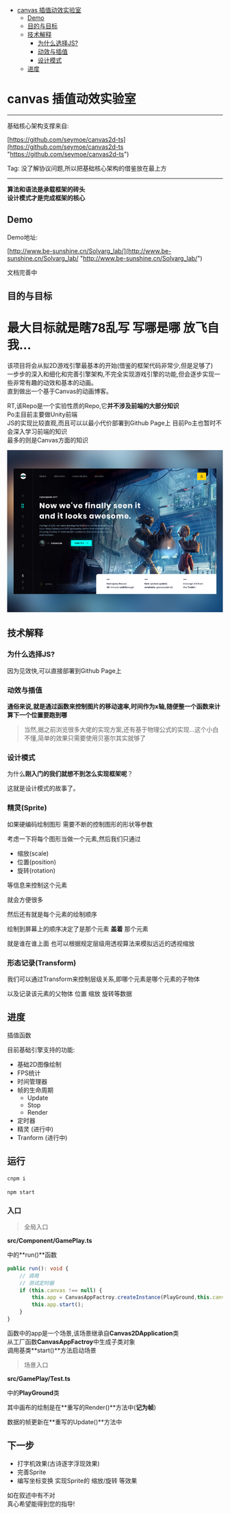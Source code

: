- [canvas 插值动效实验室](#canvas--------)
  * [Demo](#demo)
  * [目的与目标](#-----)
  * [技术解释](#----)
    + [为什么选择JS?](#-----js-)
    + [动效与插值](#-----)
    + [设计模式](#----)
  * [进度](#--)

# canvas 插值动效实验室

-------------

基础核心架构支撑来自:  

[https://github.com/seymoe/canvas2d-ts](https://github.com/seymoe/canvas2d-ts "https://github.com/seymoe/canvas2d-ts")

Tag: 没了解协议问题,所以把基础核心架构的借鉴放在最上方

-------------  

**算法和语法是承载框架的砖头**  
**设计模式才是完成框架的核心** 

## Demo

Demo地址:  

[http://www.be-sunshine.cn/Solvarg_lab/](http://www.be-sunshine.cn/Solvarg_lab/ "http://www.be-sunshine.cn/Solvarg_lab/")

文档完善中

## 目的与目标  

<h1>最大目标就是瞎78乱写 写哪是哪 放飞自我...</h1>

该项目将会从拟2D游戏引擎最基本的开始(借鉴的框架代码非常少,但是足够了)  
一步步的深入和细化和完善引擎架构,不完全实现游戏引擎的功能,但会逐步实现一些非常有趣的动效和基本的动画。  
直到做出一个基于Canvas的动画博客。 

RT,该Repo是一个实验性质的Repo,它**并不涉及前端的大部分知识**  
Po主目前主要做Unity前端  
JS的实现比较直观,而且可以以最小代价部署到Github Page上 目前Po主也暂时不会深入学习前端的知识  
最多的则是Canvas方面的知识  


![image](/github_static/1.jpg)   

## 技术解释  
### 为什么选择JS?    
因为见效快,可以直接部署到Github Page上

### 动效与插值  

**通俗来说,就是通过函数来控制图片的移动速率,时间作为x轴,随便整一个函数来计算下一个位置要跑到哪**

> 当然,据之前浏览很多大佬的实现方案,还有基于物理公式的实现...这个小白不懂,简单的效果只需要使用贝塞尔其实就够了


### 设计模式

为什么**刚入门的我们就想不到怎么实现框架呢**？  

这就是设计模式的故事了。

### 精灵(Sprite)

如果硬编码绘制图形 需要不断的控制图形的形状等参数

考虑一下将每个图形当做一个元素,然后我们只通过  
- 缩放(scale)
- 位置(position)
- 旋转(rotation)

等信息来控制这个元素  

就会方便很多

然后还有就是每个元素的绘制顺序  

绘制到屏幕上的顺序决定了是那个元素 **盖着** 那个元素  

就是谁在谁上面 也可以根据规定层级用透视算法来模拟远近的透视缩放

### 形态记录(Transform)  

我们可以通过Transform来控制层级关系,即哪个元素是哪个元素的子物体

以及记录该元素的父物体 位置 缩放 旋转等数据

## 进度

插值函数 

目前基础引擎支持的功能:  

- 基础2D图像绘制
- FPS统计
- 时间管理器
- 帧的生命周期
	- Update
	- Stop
	- Render
- 定时器
- 精灵 (进行中)
- Tranform (进行中)

## 运行

```shell
cnpm i  

npm start
```

### 入口

> 全局入口

**src/Component/GamePlay.ts**

中的**run()**函数

```typescript
public run(): void {
	// 调用
	// 测试定时器
	if (this.canvas !== null) {
	    this.app = CanvasAppFactroy.createInstance(PlayGround,this.canvas);
	    this.app.start();
	}
}
```

函数中的app是一个场景,该场景继承自**Canvas2DApplication**类  
从工厂函数**CanvasAppFactroy**中生成子类对象  
调用基类**start()**方法启动场景

> 场景入口

**src/GamePlay/Test.ts**  

中的**PlayGround**类

其中画布的绘制是在**重写的Render()**方法中(**记为帧**)  

数据的帧更新在**重写的Update()**方法中



## 下一步

 - 打字机效果(古诗逐字浮现效果)
 - 完善Sprite
 - 编写坐标变换 实现Sprite的 缩放/旋转 等效果


如在叙述中有不对  
真心希望能得到您的指导!  